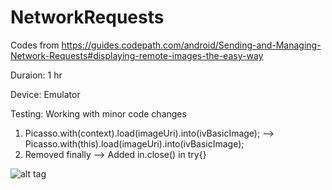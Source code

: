 # NetworkRequests
Codes from https://guides.codepath.com/android/Sending-and-Managing-Network-Requests#displaying-remote-images-the-easy-way

Duraion: 1 hr

Device: Emulator

Testing: Working with minor code changes
1. Picasso.with(context).load(imageUri).into(ivBasicImage); --> Picasso.with(this).load(imageUri).into(ivBasicImage);
2. Removed finally --> Added in.close() in try{}  

![alt tag](https://cloud.githubusercontent.com/assets/11301947/9433229/4c84a1b4-49e4-11e5-9aef-e4ef4e2254eb.png)
